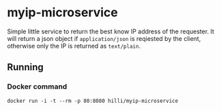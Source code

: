 # myip-microservice

Simple little service to return the best know IP address of the requester. It will return a json object if `application/json` is reqiested by the client, otherwise only the IP is returned as `text/plain`.

## Running

### Docker command

```
docker run -i -t --rm -p 80:8080 hilli/myip-microservice
```
